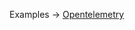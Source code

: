 <p class="ExampleLinks">Examples <span class="ExampleLinksTitleSeparator">-></span> <a href="../../examples/extension/extension_opentelemetry__opentelemetry">Opentelemetry</a></p>
